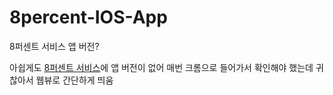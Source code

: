 # 8percent-IOS-App
8퍼센트 서비스 앱 버전?

아쉽게도 [8퍼센트 서비스](https://8percent.kr/)에 앱 버전이 없어 매번 크롬으로 들어가서 확인해야 했는데 귀찮아서 웹뷰로 간단하게 띄움
